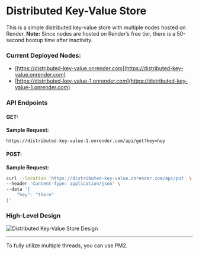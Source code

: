

# Distributed Key-Value Store

This is a simple distributed key-value store with multiple nodes hosted on Render. **Note:** Since nodes are hosted on Render’s free tier, there is a 50-second bootup time after inactivity.

### Current Deployed Nodes:
- [https://distributed-key-value.onrender.com](https://distributed-key-value.onrender.com)
- [https://distributed-key-value-1.onrender.com](https://distributed-key-value-1.onrender.com)

### API Endpoints

#### GET:
**Sample Request:**
```
https://distributed-key-value-1.onrender.com/api/get?key=hey
```

#### POST: 
**Sample Request:**
```bash
curl --location 'https://distributed-key-value.onrender.com/api/put' \
--header 'Content-Type: application/json' \
--data '{
    "hey": "there"
}'
```

### High-Level Design

![Distributed Key-Value Store Design](https://github.com/user-attachments/assets/fa787473-8729-44f5-b0b0-293ed6ae568a)

--- 


To fully utilize multiple threads, you can use PM2.
